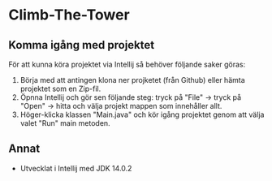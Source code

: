 # Climb-The-Tower

## Komma igång med projektet
För att kunna köra projektet via Intellij så behöver följande saker göras:

1. Börja med att antingen klona ner projketet (från Github) eller hämta projektet som en Zip-fil.
2. Öpnna Intellij och gör sen följande steg: tryck på "File" -> tryck på "Open" -> hitta och välja projekt mappen som innehåller allt. 
3. Höger-klicka klassen "Main.java" och kör igång projektet genom att välja valet "Run" main metoden.

## Annat
- Utvecklat i Intellij med JDK 14.0.2

